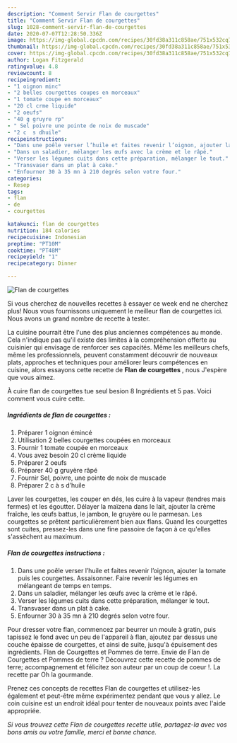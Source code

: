 ```yaml
---
description: "Comment Servir Flan de courgettes"
title: "Comment Servir Flan de courgettes"
slug: 1028-comment-servir-flan-de-courgettes
date: 2020-07-07T12:28:50.336Z
image: https://img-global.cpcdn.com/recipes/30fd38a311c858ae/751x532cq70/flan-de-courgettes-photo-principale-de-la-recette.jpg
thumbnail: https://img-global.cpcdn.com/recipes/30fd38a311c858ae/751x532cq70/flan-de-courgettes-photo-principale-de-la-recette.jpg
cover: https://img-global.cpcdn.com/recipes/30fd38a311c858ae/751x532cq70/flan-de-courgettes-photo-principale-de-la-recette.jpg
author: Logan Fitzgerald
ratingvalue: 4.8
reviewcount: 8
recipeingredient:
- "1 oignon minc"
- "2 belles courgettes coupes en morceaux"
- "1 tomate coupe en morceaux"
- "20 cl crme liquide"
- "2 oeufs"
- "40 g gruyre rp"
- " Sel poivre une pointe de noix de muscade"
- "2 c  s dhuile"
recipeinstructions:
- "Dans une poêle verser l’huile et faites revenir l’oignon, ajouter la tomate puis les courgettes. Assaisonner. Faire revenir les légumes en mélangeant de temps en temps."
- "Dans un saladier, mélanger les œufs avec la crème et le râpé."
- "Verser les légumes cuits dans cette préparation, mélanger le tout."
- "Transvaser dans un plat à cake."
- "Enfourner 30 à 35 mn à 210 degrés selon votre four."
categories:
- Resep
tags:
- flan
- de
- courgettes

katakunci: flan de courgettes 
nutrition: 184 calories
recipecuisine: Indonesian
preptime: "PT10M"
cooktime: "PT48M"
recipeyield: "1"
recipecategory: Dinner

---
```



![Flan de courgettes](https://img-global.cpcdn.com/recipes/30fd38a311c858ae/751x532cq70/flan-de-courgettes-photo-principale-de-la-recette.jpg)

Si vous cherchez de nouvelles recettes à essayer ce week end ne cherchez plus! Nous vous fournissons uniquement le meilleur flan de courgettes ici. Nous avons un grand nombre de recette à tester.

La cuisine pourrait être l'une des plus anciennes compétences au monde. Cela n'indique pas qu'il existe des limites à la compréhension offerte au cuisinier qui envisage de renforcer ses capacités. Même les meilleurs chefs, même les professionnels, peuvent constamment découvrir de nouveaux plats, approches et techniques pour améliorer leurs compétences en cuisine, alors essayons cette recette de <strong> Flan de courgettes </strong>, nous J'espère que vous aimez.

<!--inarticleads1-->

À cuire flan de courgettes tue seul besion 8 Ingrédients et 5 pas. Voici comment vous cuire cette.

##### Ingrédients de flan de courgettes :

1. Préparer 1 oignon émincé
1. Utilisation 2 belles courgettes coupées en morceaux
1. Fournir 1 tomate coupée en morceaux
1. Vous avez besoin 20 cl crème liquide
1. Préparer 2 oeufs
1. Préparer 40 g gruyère râpé
1. Fournir  Sel, poivre, une pointe de noix de muscade
1. Préparer 2 c à s d’huile


Laver les courgettes, les couper en dés, les cuire à la vapeur (tendres mais fermes) et les égoutter. Délayer la maïzena dans le lait, ajouter la crème fraîche, les œufs battus, le jambon, le gruyère ou le parmesan. Les courgettes se prêtent particulièrement bien aux flans. Quand les courgettes sont cuites, pressez-les dans une fine passoire de façon à ce qu&#39;elles s&#39;assèchent au maximum. 

<!--inarticleads2-->

##### Flan de courgettes instructions :

1. Dans une poêle verser l’huile et faites revenir l’oignon, ajouter la tomate puis les courgettes. Assaisonner. Faire revenir les légumes en mélangeant de temps en temps.
1. Dans un saladier, mélanger les œufs avec la crème et le râpé.
1. Verser les légumes cuits dans cette préparation, mélanger le tout.
1. Transvaser dans un plat à cake.
1. Enfourner 30 à 35 mn à 210 degrés selon votre four.


Pour dresser votre flan, commencez par beurrer un moule à gratin, puis tapissez le fond avec un peu de l&#39;appareil à flan, ajoutez par dessus une couche épaisse de courgettes, et ainsi de suite, jusqu&#39;à épuisement des ingrédients. Flan de Courgettes et Pommes de terre. Envie de Flan de Courgettes et Pommes de terre ? Découvrez cette recette de pommes de terre; accompagnement et félicitez son auteur par un coup de coeur !. La recette par Oh la gourmande. 

<!--inarticleads1-->

<p>
Prenez ces concepts de recettes Flan de courgettes et utilisez-les également et peut-être même expérimentez pendant que vous y allez. Le coin cuisine est un endroit idéal pour tenter de nouveaux points avec l'aide appropriée.
</p>

<p>
<i>Si vous trouvez cette Flan de courgettes recette utile, partagez-la avec vos bons amis ou votre famille, merci et bonne chance.</i>
</p>
